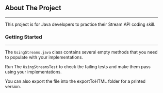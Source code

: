 
## About The Project

---
This project is for Java developers to practice their Stream API coding skill.

### Getting Started

---
The `UsingStreams.java` class contains several empty methods that you need
to populate with your implementations.

Run The `UsingStreamsTest` to check the failing tests and make them
pass using your implementations.

You can also export the file into the exportToHTML folder for a 
printed version.

